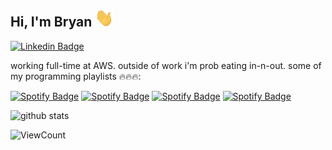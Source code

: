 ## Hi, I'm Bryan <img src="https://github.com/ABSphreak/ABSphreak/blob/master/gifs/Hi.gif" width="30px">

[![Linkedin Badge](https://img.shields.io/badge/-Bryan_Carter-blue?style=flat-square&logo=Linkedin&logoColor=white&link=https://www.linkedin.com/in/bryan-carter-a6ab245a//)](https://www.linkedin.com/in/bryan-carter-a6ab245a//)

working full-time at AWS. outside of work i'm prob eating in-n-out. some of my programming playlists 🔥🔥🔥:

  [![Spotify Badge](https://img.shields.io/badge/Bangas,Boppers,Vibes-%231ED760.svg?&style=flat-square&logo=spotify&logoColor=white)](https://open.spotify.com/playlist/4indEqQRNJ7bQQ6ZcFprcQ?si=9oyvyNniSjiFtp_q4WJfkg)
  [![Spotify Badge](https://img.shields.io/badge/Codin_Dirty-%231ED760.svg?&style=flat-square&logo=spotify&logoColor=white)](https://open.spotify.com/playlist/51HCxs296uNMU9Rm621pRr?si=T7gROZp7QeCnUVf-nCUoXg)
  [![Spotify Badge](https://img.shields.io/badge/trapbutter-%231ED760.svg?&style=flat-square&logo=spotify&logoColor=white)](https://open.spotify.com/playlist/3FDSgGFtuS2Bk8udDvnJFP?si=5wmwpraUT7i2Bm7FQqb9ag)
  [![Spotify Badge](https://img.shields.io/badge/Sometimes_I_Miss_Warped-%231ED760.svg?&style=flat-square&logo=spotify&logoColor=white)](https://open.spotify.com/playlist/2S1Ky4OlsFYV8LrtKXU2C1?si=1y1McL3LSROrsuRmBj7lgw)


![github stats](https://github-readme-stats.vercel.app/api?username=brycahta&show_icons=true)

![ViewCount](https://views.whatilearened.today/views/github/crtbry/crtbry.svg)
